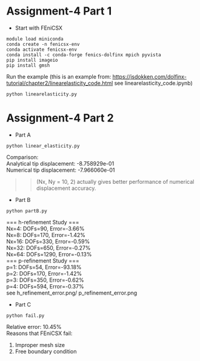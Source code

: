 # Assignment-4 Part 1
* Start with FEniCSX  
```
module load miniconda
conda create -n fenicsx-env
conda activate fenicsx-env
conda install -c conda-forge fenics-dolfinx mpich pyvista
pip install imageio
pip install gmsh
```
Run the example (this is an example from: https://jsdokken.com/dolfinx-tutorial/chapter2/linearelasticity_code.html  see linearelasticity_code.ipynb)  
```
python linearelasticity.py
```
# Assignment-4 Part 2
* Part A
```
python linear_elasticity.py
```
Comparison:  
Analytical tip displacement: -8.758929e-01  
Numerical tip displacement: -7.966060e-01   
>> (Nx, Ny = 10, 2) actually gives better performance of numerical displacement accuracy.
* Part B
```
python partB.py
```
=== h-refinement Study ===    
Nx=4: DOFs=90, Error=-3.66%  
Nx=8: DOFs=170, Error=-1.42%  
Nx=16: DOFs=330, Error=-0.59%  
Nx=32: DOFs=650, Error=-0.27%  
Nx=64: DOFs=1290, Error=-0.13%  
=== p-refinement Study ===  
p=1: DOFs=54, Error=-93.18%  
p=2: DOFs=170, Error=-1.42%  
p=3: DOFs=350, Error=-0.62%  
p=4: DOFs=594, Error=-0.37%  
see h_refinement_error.png/ p_refinement_error.png  

* Part C
```
python fail.py
```
Relative error: 10.45%  
Reasons that FEniCSX fail:  
1. Improper mesh size
2. Free boundary condition

